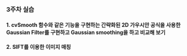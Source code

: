 ### 3주차 실습

#### 1. cvSmooth 함수와 같은 기능을 구현하는 간략화된 2D 가우시안 공식을 사용한 Gaussian Filter를 구현하고 Gaussian smoothing을 하고 비교해 보기
#### 2. SIFT를 이용한 이미지 매칭
